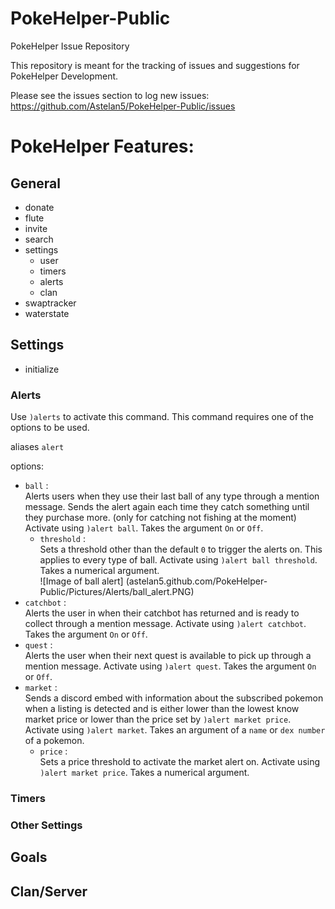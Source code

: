 # PokeHelper-Public
PokeHelper Issue Repository

This repository is meant for the tracking of issues and suggestions for PokeHelper Development.

Please see the issues section to log new issues:
https://github.com/Astelan5/PokeHelper-Public/issues

# PokeHelper Features:

## General
- donate
- flute
- invite
- search
- settings
  - user
  - timers
  - alerts
  - clan
- swaptracker
- waterstate

## Settings
- initialize
### Alerts
Use `)alerts` to activate this command. This command requires one of the options to be used.

aliases `alert`

options:
- `ball` :  
  Alerts users when they use their last ball of any type through a mention message. Sends the alert again each time they catch something until they purchase more. (only for catching not fishing at the moment) Activate using `)alert ball`. Takes the argument `On` or `Off`.  
  - `threshold` :  
  Sets a threshold other than the default `0` to trigger the alerts on. This applies to every type of ball. Activate using `)alert ball threshold`. Takes a numerical argument.  
  ![Image of ball alert]
  (astelan5.github.com/PokeHelper-Public/Pictures/Alerts/ball_alert.PNG)
- `catchbot` :  
  Alerts the user in when their catchbot has returned and is ready to collect through a mention message. Activate using `)alert catchbot`. Takes the argument `On` or `Off`.
- `quest` :  
  Alerts the user when their next quest is available to pick up through a mention message. Activate using `)alert quest`. Takes the argument `On` or `Off`.
- `market` :  
  Sends a discord embed with information about the subscribed pokemon when a listing is detected and is either lower than the lowest know market price or lower than the price set by `)alert market price`. Activate using `)alert market`. Takes an argument of a `name` or `dex number` of a pokemon.
  - `price` :  
    Sets a price threshold to activate the market alert on. Activate using `)alert market price`. Takes a numerical argument.

### Timers



### Other Settings

## Goals

## Clan/Server

